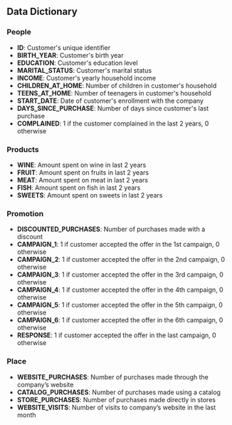 ## Data Dictionary
### People
   - **ID**: Customer's unique identifier
   - **BIRTH_YEAR**: Customer's birth year
   - **EDUCATION**: Customer's education level
   - **MARITAL_STATUS**: Customer's marital status
   - **INCOME**: Customer's yearly household income
   - **CHILDREN_AT_HOME**: Number of children in customer's household
   - **TEENS_AT_HOME**: Number of teenagers in customer's household
   - **START_DATE**: Date of customer's enrollment with the company
   - **DAYS_SINCE_PURCHASE**: Number of days since customer's last purchase
   - **COMPLAINED**: 1 if the customer complained in the last 2 years, 0 otherwise

### Products
   - **WINE**: Amount spent on wine in last 2 years
   - **FRUIT**: Amount spent on fruits in last 2 years
   - **MEAT**: Amount spent on meat in last 2 years
   - **FISH**: Amount spent on fish in last 2 years
   - **SWEETS**: Amount spent on sweets in last 2 years

### Promotion
   - **DISCOUNTED_PURCHASES**: Number of purchases made with a discount
   - **CAMPAIGN_1**: 1 if customer accepted the offer in the 1st campaign, 0 otherwise
   - **CAMPAIGN_2**: 1 if customer accepted the offer in the 2nd campaign, 0 otherwise
   - **CAMPAIGN_3**: 1 if customer accepted the offer in the 3rd campaign, 0 otherwise
   - **CAMPAIGN_4**: 1 if customer accepted the offer in the 4th campaign, 0 otherwise
   - **CAMPAIGN_5**: 1 if customer accepted the offer in the 5th campaign, 0 otherwise
   - **CAMPAIGN_6**: 1 if customer accepted the offer in the 6th campaign, 0 otherwise
   - **RESPONSE**: 1 if customer accepted the offer in the last campaign, 0 otherwise

### Place
   - **WEBSITE_PURCHASES**: Number of purchases made through the company’s website
   - **CATALOG_PURCHASES**: Number of purchases made using a catalog
   - **STORE_PURCHASES**: Number of purchases made directly in stores
   - **WEBSITE_VISITS**: Number of visits to company’s website in the last month